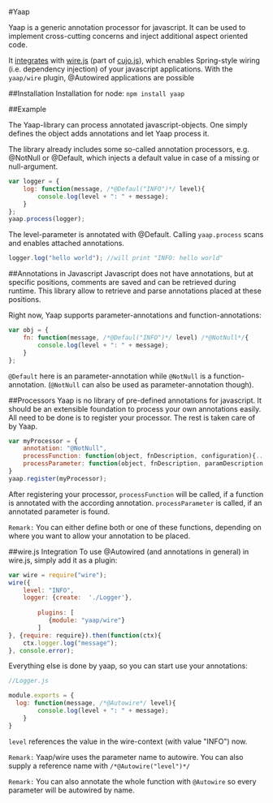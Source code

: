 #Yaap

Yaap is a generic annotation processor for javascript. It can be used to implement cross-cutting concerns and inject additional aspect oriented code.


It [integrates](#wirejs-integration) with [wire.js](https://github.com/cujojs/wire) (part of [cujo.js](http://cujojs.com)), which enables Spring-style wiring (i.e. dependency injection) of your javascript applications. 
With the `yaap/wire` plugin, @Autowired applications are possible

##Installation
Installation for node: `npm install yaap`


##Example

The Yaap-library can process annotated javascript-objects. One simply defines the object adds annotations and let Yaap process it.

The library already includes some so-called annotation processors, e.g. @NotNull or @Default, which injects a default value in case of a missing or null-argument.

```js
var logger = {
	log: function(message, /*@Defaul("INFO")*/ level){
		console.log(level + ": " + message);
	}
};
yaap.process(logger);
```

The level-parameter is annotated with @Default. Calling <code>yaap.process</code> scans and 
enables attached annotations.


```js
logger.log("hello world"); //will print "INFO: hello world"
```

##Annotations in Javascript
Javascript does not have annotations, but at specific positions, comments are saved and can be retrieved during runtime. This library allow to retrieve and parse annotations placed at these positions.

Right now, Yaap supports parameter-annotations and function-annotations:

```js
var obj = {
	fn: function(message, /*@Defaul("INFO")*/ level) /*@NotNull*/{
		console.log(level + ": " + message);
	}
};
```
`@Default` here is an parameter-annotation while `@NotNull` is a function-annotation. (`@NotNull` can also be used as parameter-annotation though).



##Processors
Yaap is no library of pre-defined annotations for javascript. It should be an extensible foundation to process 
your own annotations easily. All need to be done is to register your processor. The rest is taken care of by Yaap.

```js
var myProcessor = {
	annotation: "@NotNull",
	processFunction: function(object, fnDescription, configuration){...	},
	processParameter: function(object, fnDescription, paramDescription, configuration){...}
}
yaap.register(myProcessor);
```

After registering your processor, `processFunction` will be called, 
if a function is annotated with the according annotation. `processParameter` is called, 
if an annotated parameter is found.

`Remark:` You can either define both or one of these functions, depending on 
where you want to allow your annotation to be placed.

##wire.js Integration
To use @Autowired (and annotations in general) in wire.js, simply add it as a plugin:
```js
var wire = require("wire");
wire({
	level: "INFO",
	logger: {create:  './Logger'},
        
        plugins: [
           {module: "yaap/wire"}
        ]
}, {require: require}).then(function(ctx){
	ctx.logger.log("message");
}, console.error);
```
Everything else is done by yaap, so you can start use your annotations:

```js
//Logger.js

module.exports = {
  log: function(message, /*@Autowire*/ level){
		console.log(level + ": " + message);
	}
}
```
`level` references the value in the wire-context (with value "INFO") now.

`Remark:` Yaap/wire uses the parameter name to autowire. You can also supply a reference name with `/*@Autowire("level")*/`

`Remark:` You can also annotate the whole function with `@Autowire` so every parameter will be autowired by name.
